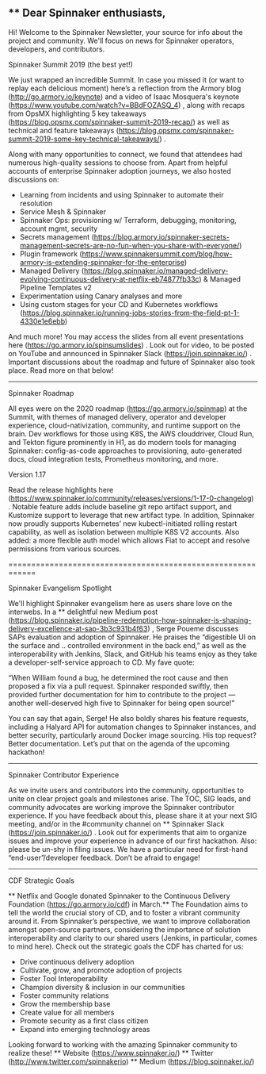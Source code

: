 ** Dear Spinnaker enthusiasts,
------------------------------------------------------------

Hi! Welcome to the Spinnaker Newsletter, your source for info about the project and community. We'll focus on news for Spinnaker operators, developers, and contributors.

Spinnaker Summit 2019 (the best yet!)

We just wrapped an incredible Summit. In case you missed it (or want to replay each delicious moment) here’s a reflection from the Armory blog (http://go.armory.io/keynote)  and a video of Isaac Mosquera's keynote (https://www.youtube.com/watch?v=BBdFOZASQ_4) , along with recaps from OpsMX highlighting 5 key takeaways (https://blog.opsmx.com/spinnaker-summit-2019-recap/)  as well as technical and feature takeaways (https://blog.opsmx.com/spinnaker-summit-2019-some-key-technical-takeaways/) .

Along with many opportunities to connect, we found that attendees had numerous high-quality sessions to choose from. Apart from helpful accounts of enterprise Spinnaker adoption journeys, we also hosted discussions on:
* Learning from incidents and using Spinnaker to automate their resolution
* Service Mesh & Spinnaker
* Spinnaker Ops: provisioning w/ Terraform, debugging, monitoring, account mgmt, security
* Secrets management (https://blog.armory.io/spinnaker-secrets-management-secrets-are-no-fun-when-you-share-with-everyone/)
* Plugin framework (https://www.spinnakersummit.com/blog/how-armory-is-extending-spinnaker-for-the-enterprise)
* Managed Delivery (https://blog.spinnaker.io/managed-delivery-evolving-continuous-delivery-at-netflix-eb74877fb33c) & Managed Pipeline Templates v2
* Experimentation using Canary analyses and more
* Using custom stages for your CD and Kubernetes workflows (https://blog.spinnaker.io/running-jobs-stories-from-the-field-pt-1-4330e1e6ebb)

And much more! You may access the slides from all event presentations here (https://go.armory.io/spinsumslides) . Look out for video, to be posted on YouTube and announced in Spinnaker Slack (https://join.spinnaker.io/) . Important discussions about the roadmap and future of Spinnaker also took place. Read more on that below!

------------------------------------------------------------
Spinnaker Roadmap

All eyes were on the 2020 roadmap (https://go.armory.io/spinmap) at the Summit, with themes of managed delivery, operator and developer experience, cloud-nativization, community, and runtime support on the brain. Dev workflows for those using K8S, the AWS clouddriver, Cloud Run, and Tekton figure prominently in H1, as do modern tools for managing Spinnaker: config-as-code approaches to provisioning, auto-generated docs, cloud integration tests, Prometheus monitoring, and more.

Version 1.17

Read the release highlights here (https://www.spinnaker.io/community/releases/versions/1-17-0-changelog) . Notable feature adds include baseline git repo artifact support, and Kustomize support to leverage that new artifact type. In addition, Spinnaker now proudly supports Kubernetes’ new kubectl-initiated rolling restart capability, as well as isolation between multiple K8S V2 accounts. Also added: a more flexible auth model which allows Fiat to accept and resolve permissions from various sources.

============================================================

Spinnaker Evangelism Spotlight

We'll highlight Spinnaker evangelism here as users share love on the interwebs. In a ** delightful new Medium post (https://blog.spinnaker.io/pipeline-redemption-how-spinnaker-is-shaping-delivery-excellence-at-sap-3b3c931b4f63)
, Serge Poueme discusses SAPs evaluation and adoption of Spinnaker. He praises the “digestible UI on the surface and .. controlled environment in the back end,” as well as the interoperability with Jenkins, Slack, and GitHub his teams enjoy as they take a developer-self-service approach to CD. My fave quote:

“When William found a bug, he determined the root cause and then proposed a fix via a pull request. Spinnaker responded swiftly, then provided further documentation for him to contribute to the project — another well-deserved high five to Spinnaker for being open source!”

You can say that again, Serge! He also boldly shares his feature requests, including a Halyard API for automation changes to Spinnaker instances, and better security, particularly around Docker image sourcing. His top request? Better documentation. Let’s put that on the agenda of the upcoming hackathon!

------------------------------------------------------------
Spinnaker Contributor Experience

As we invite users and contributors into the community, opportunities to unite on clear project goals and milestones arise. The TOC, SIG leads, and community advocates are working improve the Spinnaker contributor experience. If you have feedback about this, please share it at your next SIG meeting, and/or in the #community channel on ** Spinnaker Slack (https://join.spinnaker.io/)
. Look out for experiments that aim to organize issues and improve your experience in advance of our first hackathon. Also: please be un-shy in filing issues. We have a particular need for first-hand “end-user”/developer feedback. Don’t be afraid to engage!

------------------------------------------------------------
CDF Strategic Goals

** Netflix and Google donated Spinnaker to the Continuous Delivery Foundation (https://go.armory.io/cdf) in March.**
The Foundation aims to tell the world the crucial story of CD, and to foster a vibrant community around it. From Spinnaker’s perspective, we want to improve collaboration amongst open-source partners, considering the importance of solution interoperability and clarity to our shared users (Jenkins, in particular, comes to mind here). Check out the strategic goals the CDF has charted for us:
* Drive continuous delivery adoption
* Cultivate, grow, and promote adoption of projects
* Foster Tool Interoperability
* Champion diversity & inclusion in our communities
* Foster community relations
* Grow the membership base
* Create value for all members
* Promote security as a first class citizen
* Expand into emerging technology areas

Looking forward to working with the amazing Spinnaker community to realize these!
** Website (https://www.spinnaker.io/)
** Twitter (http://www.twitter.com/spinnakerio)
** Medium (https://blog.spinnaker.io/)
